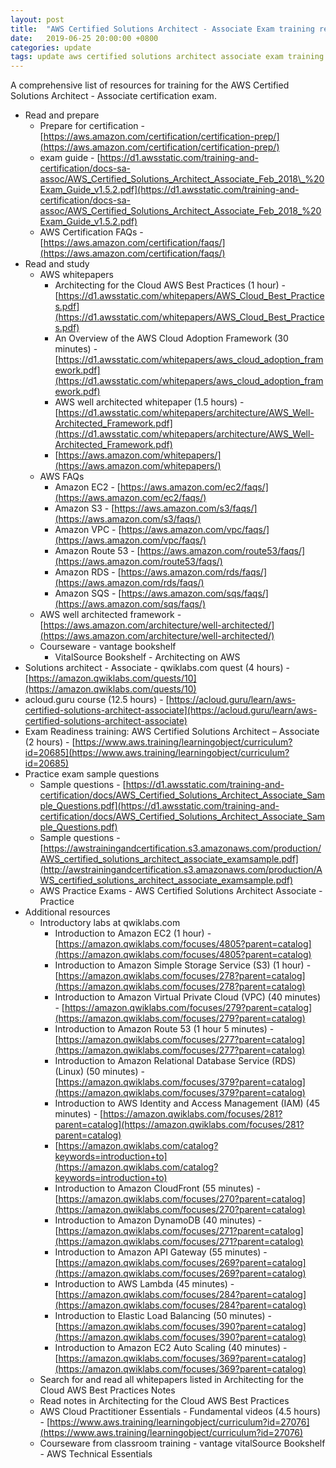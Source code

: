 ```yaml
---
layout: post
title:  "AWS Certified Solutions Architect - Associate Exam training resources"
date:   2019-06-25 20:00:00 +0800
categories: update
tags: update aws certified solutions architect associate exam training tech
---
```

A comprehensive list of resources for training for the AWS Certified Solutions Architect - Associate certification exam.

* Read and prepare
  * Prepare for certification - [https://aws.amazon.com/certification/certification-prep/](https://aws.amazon.com/certification/certification-prep/)
  * exam guide - [https://d1.awsstatic.com/training-and-certification/docs-sa-assoc/AWS_Certified_Solutions_Architect_Associate_Feb_2018\_%20Exam_Guide_v1.5.2.pdf](https://d1.awsstatic.com/training-and-certification/docs-sa-assoc/AWS_Certified_Solutions_Architect_Associate_Feb_2018_%20Exam_Guide_v1.5.2.pdf)
  * AWS Certification FAQs - [https://aws.amazon.com/certification/faqs/](https://aws.amazon.com/certification/faqs/)
* Read and study
  * AWS whitepapers
    * Architecting for the Cloud AWS Best Practices (1 hour) - [https://d1.awsstatic.com/whitepapers/AWS_Cloud_Best_Practices.pdf](https://d1.awsstatic.com/whitepapers/AWS_Cloud_Best_Practices.pdf)
    * An Overview of the AWS Cloud Adoption Framework (30 minutes) - [https://d1.awsstatic.com/whitepapers/aws_cloud_adoption_framework.pdf](https://d1.awsstatic.com/whitepapers/aws_cloud_adoption_framework.pdf)
    * AWS well architected whitepaper (1.5 hours) - [https://d1.awsstatic.com/whitepapers/architecture/AWS_Well-Architected_Framework.pdf](https://d1.awsstatic.com/whitepapers/architecture/AWS_Well-Architected_Framework.pdf)
    * [https://aws.amazon.com/whitepapers/](https://aws.amazon.com/whitepapers/)
  * AWS FAQs
    * Amazon EC2 - [https://aws.amazon.com/ec2/faqs/](https://aws.amazon.com/ec2/faqs/)
    * Amazon S3 - [https://aws.amazon.com/s3/faqs/](https://aws.amazon.com/s3/faqs/)
    * Amazon VPC - [https://aws.amazon.com/vpc/faqs/](https://aws.amazon.com/vpc/faqs/)
    * Amazon Route 53 - [https://aws.amazon.com/route53/faqs/](https://aws.amazon.com/route53/faqs/)
    * Amazon RDS - [https://aws.amazon.com/rds/faqs/](https://aws.amazon.com/rds/faqs/)
    * Amazon SQS - [https://aws.amazon.com/sqs/faqs/](https://aws.amazon.com/sqs/faqs/)
  * AWS well architected framework - [https://aws.amazon.com/architecture/well-architected/](https://aws.amazon.com/architecture/well-architected/)
  * Courseware - vantage bookshelf
    * VitalSource Bookshelf - Architecting on AWS
* Solutions architect - Associate - qwiklabs.com quest (4 hours) - [https://amazon.qwiklabs.com/quests/10](https://amazon.qwiklabs.com/quests/10)
* acloud.guru course (12.5 hours) - [https://acloud.guru/learn/aws-certified-solutions-architect-associate](https://acloud.guru/learn/aws-certified-solutions-architect-associate)
* Exam Readiness training: AWS Certified Solutions Architect – Associate (2 hours) - [https://www.aws.training/learningobject/curriculum?id=20685](https://www.aws.training/learningobject/curriculum?id=20685)
* Practice exam sample questions
  * Sample questions - [https://d1.awsstatic.com/training-and-certification/docs/AWS_Certified_Solutions_Architect_Associate_Sample_Questions.pdf](https://d1.awsstatic.com/training-and-certification/docs/AWS_Certified_Solutions_Architect_Associate_Sample_Questions.pdf)
  * Sample questions - [https://awstrainingandcertification.s3.amazonaws.com/production/AWS_certified_solutions_architect_associate_examsample.pdf](http://awstrainingandcertification.s3.amazonaws.com/production/AWS_certified_solutions_architect_associate_examsample.pdf)
  * AWS Practice Exams - AWS Certified Solutions Architect Associate - Practice
* Additional resources
  * Introductory labs at qwiklabs.com
    * Introduction to Amazon EC2 (1 hour) - [https://amazon.qwiklabs.com/focuses/4805?parent=catalog](https://amazon.qwiklabs.com/focuses/4805?parent=catalog)
    * Introduction to Amazon Simple Storage Service (S3) (1 hour) - [https://amazon.qwiklabs.com/focuses/278?parent=catalog](https://amazon.qwiklabs.com/focuses/278?parent=catalog)
    * Introduction to Amazon Virtual Private Cloud (VPC) (40 minutes) - [https://amazon.qwiklabs.com/focuses/279?parent=catalog](https://amazon.qwiklabs.com/focuses/279?parent=catalog)
    * Introduction to Amazon Route 53 (1 hour 5 minutes) - [https://amazon.qwiklabs.com/focuses/277?parent=catalog](https://amazon.qwiklabs.com/focuses/277?parent=catalog)
    * Introduction to Amazon Relational Database Service (RDS) (Linux) (50 minutes) - [https://amazon.qwiklabs.com/focuses/379?parent=catalog](https://amazon.qwiklabs.com/focuses/379?parent=catalog)
    * Introduction to AWS Identity and Access Management (IAM) (45 minutes) - [https://amazon.qwiklabs.com/focuses/281?parent=catalog](https://amazon.qwiklabs.com/focuses/281?parent=catalog)
    * [https://amazon.qwiklabs.com/catalog?keywords=introduction+to](https://amazon.qwiklabs.com/catalog?keywords=introduction+to)
    * Introduction to Amazon CloudFront (55 minutes) - [https://amazon.qwiklabs.com/focuses/270?parent=catalog](https://amazon.qwiklabs.com/focuses/270?parent=catalog)
    * Introduction to Amazon DynamoDB (40 minutes) - [https://amazon.qwiklabs.com/focuses/271?parent=catalog](https://amazon.qwiklabs.com/focuses/271?parent=catalog)
    * Introduction to Amazon API Gateway (55 minutes) - [https://amazon.qwiklabs.com/focuses/269?parent=catalog](https://amazon.qwiklabs.com/focuses/269?parent=catalog)
    * Introduction to AWS Lambda (45 minutes) - [https://amazon.qwiklabs.com/focuses/284?parent=catalog](https://amazon.qwiklabs.com/focuses/284?parent=catalog)
    * Introduction to Elastic Load Balancing (50 minutes) - [https://amazon.qwiklabs.com/focuses/390?parent=catalog](https://amazon.qwiklabs.com/focuses/390?parent=catalog)
    * Introduction to Amazon EC2 Auto Scaling (40 minutes) - [https://amazon.qwiklabs.com/focuses/369?parent=catalog](https://amazon.qwiklabs.com/focuses/369?parent=catalog)
  * Search for and read all whitepapers listed in Architecting for the Cloud AWS Best Practices Notes
  * Read notes in Architecting for the Cloud AWS Best Practices
  * AWS Cloud Practitioner Essentials - Fundamental videos (4.5 hours) - [https://www.aws.training/learningobject/curriculum?id=27076](https://www.aws.training/learningobject/curriculum?id=27076)
  * Courseware from classroom training - vantage vitalSource Bookshelf - AWS Technical Essentials

